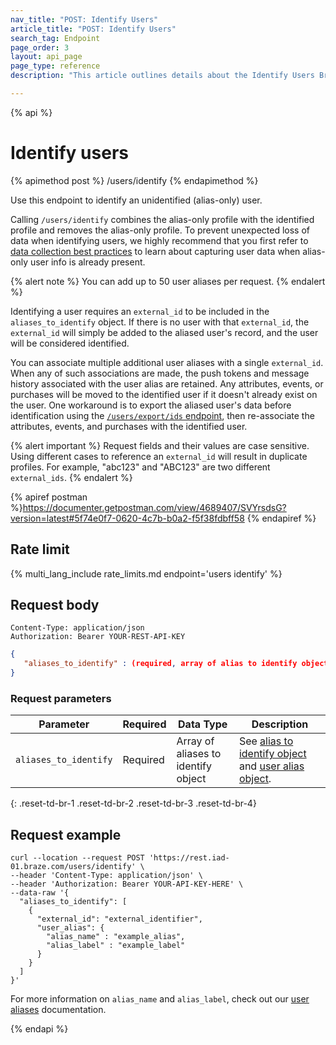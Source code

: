 ```yaml
---
nav_title: "POST: Identify Users"
article_title: "POST: Identify Users"
search_tag: Endpoint
page_order: 3
layout: api_page
page_type: reference
description: "This article outlines details about the Identify Users Braze endpoint."

---
```

{% api %}
# Identify users
{% apimethod post %}
/users/identify
{% endapimethod %}

Use this endpoint to identify an unidentified (alias-only) user. 

Calling `/users/identify` combines the alias-only profile with the identified profile and removes the alias-only profile. To prevent unexpected loss of data when identifying users, we highly recommend that you first refer to [data collection best practices]({{site.baseurl}}/user_guide/data_and_analytics/user_data_collection/best_practices/#capturing-user-data-when-alias-only-user-info-is-already-present) to learn about capturing user data when alias-only user info is already present.

{% alert note %}
You can add up to 50 user aliases per request.
{% endalert %}

Identifying a user requires an `external_id` to be included in the `aliases_to_identify` object. If there is no user with that `external_id`, the `external_id` will simply be added to the aliased user's record, and the user will be considered identified.

You can associate multiple additional user aliases with a single `external_id`. When any of such associations are made, the push tokens and message history associated with the user alias are retained. Any attributes, events, or purchases will be moved to the identified user if it doesn't already exist on the user. One workaround is to export the aliased user's data before identification using the [`/users/export/ids` endpoint]({{site.baseurl}}/api/endpoints/export/user_data/post_users_identifier/), then re-associate the attributes, events, and purchases with the identified user.

{% alert important %}
Request fields and their values are case sensitive. Using different cases to reference an `external_id` will result in duplicate profiles. For example, "abc123" and "ABC123" are two different `external_ids`.
{% endalert %}

{% apiref postman %}https://documenter.getpostman.com/view/4689407/SVYrsdsG?version=latest#5f74e0f7-0620-4c7b-b0a2-f5f38fdbff58 {% endapiref %}

## Rate limit

{% multi_lang_include rate_limits.md endpoint='users identify' %}

## Request body

```
Content-Type: application/json
Authorization: Bearer YOUR-REST-API-KEY
```

```json
{
   "aliases_to_identify" : (required, array of alias to identify objects)
}
```

### Request parameters

| Parameter | Required | Data Type | Description |
| -----------|----------| --------|------- |
| `aliases_to_identify` | Required | Array of aliases to identify object | See [alias to identify object]({{site.baseurl}}/api/objects_filters/aliases_to_identify/) and [user alias object]({{site.baseurl}}/api/objects_filters/user_alias_object/). |
{: .reset-td-br-1 .reset-td-br-2 .reset-td-br-3  .reset-td-br-4}

## Request example
```
curl --location --request POST 'https://rest.iad-01.braze.com/users/identify' \
--header 'Content-Type: application/json' \
--header 'Authorization: Bearer YOUR-API-KEY-HERE' \
--data-raw '{
  "aliases_to_identify": [
    {
      "external_id": "external_identifier",
      "user_alias": {
        "alias_name" : "example_alias",
        "alias_label" : "example_label"
      }
    }
  ]
}'
```

For more information on `alias_name` and `alias_label`, check out our [user aliases]({{site.baseurl}}/user_guide/data_and_analytics/user_data_collection/user_profile_lifecycle/#user-aliases) documentation.

{% endapi %}

